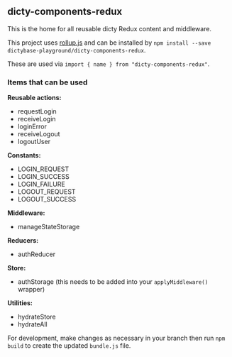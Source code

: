 ## dicty-components-redux

This is the home for all reusable dicty Redux content and middleware.

This project uses [rollup.js](https://rollupjs.org/guide/en) and can be installed by `npm install --save dictybase-playground/dicty-components-redux`.

These are used via `import { name } from "dicty-components-redux"`.

### Items that can be used

**Reusable actions:**

* requestLogin
* receiveLogin
* loginError
* receiveLogout
* logoutUser

**Constants:**

* LOGIN_REQUEST
* LOGIN_SUCCESS
* LOGIN_FAILURE
* LOGOUT_REQUEST
* LOGOUT_SUCCESS

**Middleware:**

* manageStateStorage

**Reducers:**

* authReducer

**Store:**

* authStorage (this needs to be added into your `applyMiddleware()` wrapper)

**Utilities:**

* hydrateStore
* hydrateAll

For development, make changes as necessary in your branch then run `npm build` to create the updated `bundle.js` file.

